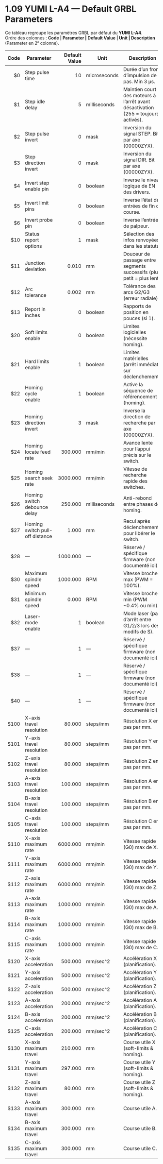 # 1.09 YUMI L-A4 — Default GRBL Parameters

Ce tableau regroupe les paramètres GRBL par défaut du **YUMI L-A4**.  
Ordre des colonnes : **Code | Parameter | Default Value | Unit | Description** (Parameter en 2ᵉ colonne).

| **Code** | **Parameter**                          | **Default Value** | **Unit**       | **Description** |
|---------:|----------------------------------------|-------------------:|----------------|-----------------|
| $0       | Step pulse time                        | 10                 | microseconds   | Durée d’un front d’impulsion de pas. Min 3 µs. |
| $1       | Step idle delay                        | 5                  | milliseconds   | Maintien court des moteurs à l’arrêt avant désactivation (255 = toujours activés). |
| $2       | Step pulse invert                      | 0                  | mask           | Inversion du signal STEP. Bit par axe (00000ZYX). |
| $3       | Step direction invert                  | 0                  | mask           | Inversion du signal DIR. Bit par axe (00000ZYX). |
| $4       | Invert step enable pin                 | 0                  | boolean        | Inverse le niveau logique de EN des drivers. |
| $5       | Invert limit pins                      | 0                  | boolean        | Inverse l’état des entrées de fin de course. |
| $6       | Invert probe pin                       | 0                  | boolean        | Inverse l’entrée de palpeur. |
| $10      | Status report options                  | 1                  | mask           | Sélection des infos renvoyées dans les statuts. |
| $11      | Junction deviation                     | 0.010              | mm             | Douceur de passage entre segments successifs (plus petit = plus lent). |
| $12      | Arc tolerance                          | 0.002              | mm             | Tolérance des arcs G2/G3 (erreur radiale). |
| $13      | Report in inches                       | 0                  | boolean        | Rapports de position en pouces (si 1). |
| $20      | Soft limits enable                     | 0                  | boolean        | Limites logicielles (nécessite homing). |
| $21      | Hard limits enable                     | 1                  | boolean        | Limites matérielles (arrêt immédiat sur déclenchement). |
| $22      | Homing cycle enable                    | 1                  | boolean        | Active la séquence de référencement (homing). |
| $23      | Homing direction invert                | 3                  | mask           | Inverse la direction de recherche par axe (00000ZYX). |
| $24      | Homing locate feed rate                | 300.000            | mm/min         | Avance lente pour l’appui précis sur le switch. |
| $25      | Homing search seek rate                | 3000.000           | mm/min         | Vitesse de recherche rapide des switches. |
| $26      | Homing switch debounce delay           | 250.000            | milliseconds   | Anti-rebond entre phases de homing. |
| $27      | Homing switch pull-off distance        | 1.000              | mm             | Recul après déclenchement pour libérer le switch. |
| $28      | —                                      | 1000.000           | —              | Réservé / spécifique firmware (non documenté ici). |
| $30      | Maximum spindle speed                  | 1000.000           | RPM            | Vitesse broche max (PWM = 100%). |
| $31      | Minimum spindle speed                  | 0.000              | RPM            | Vitesse broche min (PWM ~0.4% ou min). |
| $32      | Laser-mode enable                      | 1                  | boolean        | Mode laser (pas d’arrêt entre G1/2/3 lors des modifs de S). |
| $37      | —                                      | 1                  | —              | Réservé / spécifique firmware (non documenté ici). |
| $38      | —                                      | 1                  | —              | Réservé / spécifique firmware (non documenté ici). |
| $40      | —                                      | 1                  | —              | Réservé / spécifique firmware (non documenté ici). |
| $100     | X-axis travel resolution               | 80.000             | steps/mm       | Résolution X en pas par mm. |
| $101     | Y-axis travel resolution               | 80.000             | steps/mm       | Résolution Y en pas par mm. |
| $102     | Z-axis travel resolution               | 80.000             | steps/mm       | Résolution Z en pas par mm. |
| $103     | A-axis travel resolution               | 100.000            | steps/mm       | Résolution A en pas par mm. |
| $104     | B-axis travel resolution               | 100.000            | steps/mm       | Résolution B en pas par mm. |
| $105     | C-axis travel resolution               | 100.000            | steps/mm       | Résolution C en pas par mm. |
| $110     | X-axis maximum rate                    | 6000.000           | mm/min         | Vitesse rapide (G0) max de X. |
| $111     | Y-axis maximum rate                    | 6000.000           | mm/min         | Vitesse rapide (G0) max de Y. |
| $112     | Z-axis maximum rate                    | 6000.000           | mm/min         | Vitesse rapide (G0) max de Z. |
| $113     | A-axis maximum rate                    | 1000.000           | mm/min         | Vitesse rapide (G0) max de A. |
| $114     | B-axis maximum rate                    | 1000.000           | mm/min         | Vitesse rapide (G0) max de B. |
| $115     | C-axis maximum rate                    | 1000.000           | mm/min         | Vitesse rapide (G0) max de C. |
| $120     | X-axis acceleration                    | 500.000            | mm/sec^2       | Accélération X (planification). |
| $121     | Y-axis acceleration                    | 500.000            | mm/sec^2       | Accélération Y (planification). |
| $122     | Z-axis acceleration                    | 500.000            | mm/sec^2       | Accélération Z (planification). |
| $123     | A-axis acceleration                    | 200.000            | mm/sec^2       | Accélération A (planification). |
| $124     | B-axis acceleration                    | 200.000            | mm/sec^2       | Accélération B (planification). |
| $125     | C-axis acceleration                    | 200.000            | mm/sec^2       | Accélération C (planification). |
| $130     | X-axis maximum travel                  | 210.000            | mm             | Course utile X (soft-limits & homing). |
| $131     | Y-axis maximum travel                  | 297.000            | mm             | Course utile Y (soft-limits & homing). |
| $132     | Z-axis maximum travel                  | 80.000             | mm             | Course utile Z (soft-limits & homing). |
| $133     | A-axis maximum travel                  | 300.000            | mm             | Course utile A. |
| $134     | B-axis maximum travel                  | 300.000            | mm             | Course utile B. |
| $135     | C-axis maximum travel                  | 300.000            | mm             | Course utile C. |
